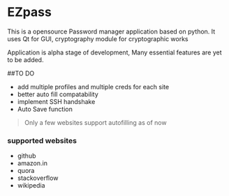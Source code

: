 # EZpass
This is a opensource Password manager application based on python.
It uses Qt for GUI, cryptography module for cryptographic works

Application is alpha stage of development,
Many essential features are yet to be added.



##TO DO
* add multiple profiles and multiple creds for each site
* better auto fill compatability
* implement SSH handshake 
* Auto Save function 


> Only a few websites support autofilling as of now

### supported websites
* github
* amazon.in
* quora
* stackoverflow
* wikipedia
